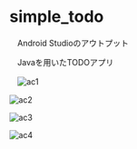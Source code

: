 # simple_todo

　Android Studioのアウトプット

　Javaを用いたTODOアプリ

　![ac1](https://github.com/matu0615/simple_todo/blob/images/activity1.png)
 
 ![ac2](https://github.com/matu0615/simple_todo/blob/images/activity2.png)
 
 ![ac3](https://github.com/matu0615/simple_todo/blob/images/activity3.png)
 
 ![ac4](https://github.com/matu0615/simple_todo/blob/images/activity4.png)
